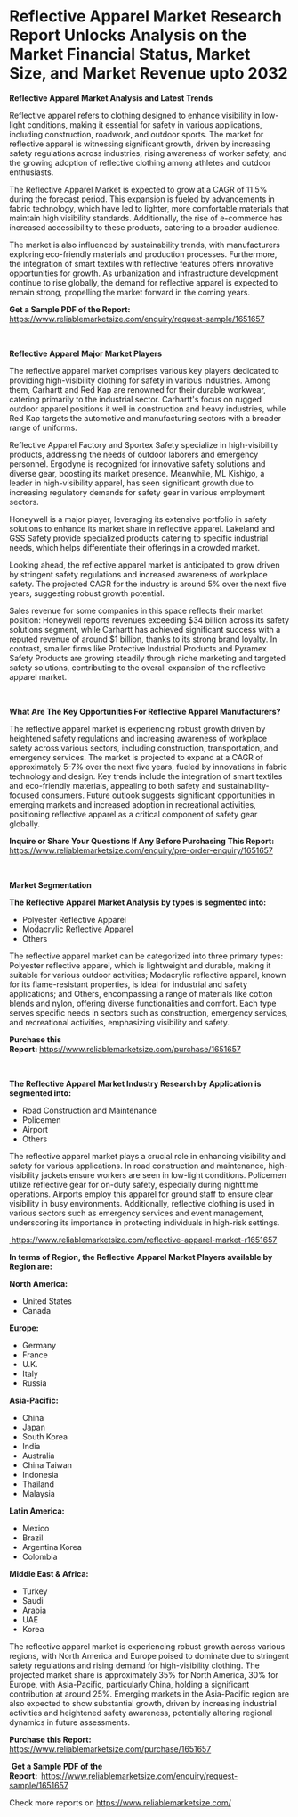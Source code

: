 <p><h1>Reflective Apparel Market Research Report Unlocks Analysis on the Market Financial Status, Market Size, and Market Revenue upto 2032</h1></p><p><strong>Reflective Apparel Market Analysis and Latest Trends</strong></p>
<p><p>Reflective apparel refers to clothing designed to enhance visibility in low-light conditions, making it essential for safety in various applications, including construction, roadwork, and outdoor sports. The market for reflective apparel is witnessing significant growth, driven by increasing safety regulations across industries, rising awareness of worker safety, and the growing adoption of reflective clothing among athletes and outdoor enthusiasts.</p><p>The Reflective Apparel Market is expected to grow at a CAGR of 11.5% during the forecast period. This expansion is fueled by advancements in fabric technology, which have led to lighter, more comfortable materials that maintain high visibility standards. Additionally, the rise of e-commerce has increased accessibility to these products, catering to a broader audience. </p><p>The market is also influenced by sustainability trends, with manufacturers exploring eco-friendly materials and production processes. Furthermore, the integration of smart textiles with reflective features offers innovative opportunities for growth. As urbanization and infrastructure development continue to rise globally, the demand for reflective apparel is expected to remain strong, propelling the market forward in the coming years.</p></p>
<p><strong>Get a Sample PDF of the Report:&nbsp;</strong> <a href="https://www.reliablemarketsize.com/enquiry/request-sample/1651657?utm_campaign=2952&utm_medium=2&utm_source=Github&utm_content=ia&utm_term=04042025&utm_id=reflective-apparel">https://www.reliablemarketsize.com/enquiry/request-sample/1651657</a></p>
<p>&nbsp;</p>
<p><strong>Reflective Apparel Major Market Players</strong></p>
<p><p>The reflective apparel market comprises various key players dedicated to providing high-visibility clothing for safety in various industries. Among them, Carhartt and Red Kap are renowned for their durable workwear, catering primarily to the industrial sector. Carhartt's focus on rugged outdoor apparel positions it well in construction and heavy industries, while Red Kap targets the automotive and manufacturing sectors with a broader range of uniforms.</p><p>Reflective Apparel Factory and Sportex Safety specialize in high-visibility products, addressing the needs of outdoor laborers and emergency personnel. Ergodyne is recognized for innovative safety solutions and diverse gear, boosting its market presence. Meanwhile, ML Kishigo, a leader in high-visibility apparel, has seen significant growth due to increasing regulatory demands for safety gear in various employment sectors.</p><p>Honeywell is a major player, leveraging its extensive portfolio in safety solutions to enhance its market share in reflective apparel. Lakeland and GSS Safety provide specialized products catering to specific industrial needs, which helps differentiate their offerings in a crowded market.</p><p>Looking ahead, the reflective apparel market is anticipated to grow driven by stringent safety regulations and increased awareness of workplace safety. The projected CAGR for the industry is around 5% over the next five years, suggesting robust growth potential.</p><p>Sales revenue for some companies in this space reflects their market position: Honeywell reports revenues exceeding $34 billion across its safety solutions segment, while Carhartt has achieved significant success with a reputed revenue of around $1 billion, thanks to its strong brand loyalty. In contrast, smaller firms like Protective Industrial Products and Pyramex Safety Products are growing steadily through niche marketing and targeted safety solutions, contributing to the overall expansion of the reflective apparel market.</p></p>
<p>&nbsp;</p>
<p><strong>What Are The Key Opportunities For Reflective Apparel Manufacturers?</strong></p>
<p><p>The reflective apparel market is experiencing robust growth driven by heightened safety regulations and increasing awareness of workplace safety across various sectors, including construction, transportation, and emergency services. The market is projected to expand at a CAGR of approximately 5-7% over the next five years, fueled by innovations in fabric technology and design. Key trends include the integration of smart textiles and eco-friendly materials, appealing to both safety and sustainability-focused consumers. Future outlook suggests significant opportunities in emerging markets and increased adoption in recreational activities, positioning reflective apparel as a critical component of safety gear globally.</p></p>
<p><strong>Inquire or Share Your Questions If Any Before Purchasing This Report:</strong> <a href="https://www.reliablemarketsize.com/enquiry/pre-order-enquiry/1651657?utm_campaign=2952&utm_medium=2&utm_source=Github&utm_content=ia&utm_term=04042025&utm_id=reflective-apparel">https://www.reliablemarketsize.com/enquiry/pre-order-enquiry/1651657</a></p>
<p>&nbsp;</p>
<p><strong>Market Segmentation</strong></p>
<p><strong>The Reflective Apparel Market Analysis by types is segmented into:</strong></p>
<p><ul><li>Polyester Reflective Apparel</li><li>Modacrylic Reflective Apparel</li><li>Others</li></ul></p>
<p><p>The reflective apparel market can be categorized into three primary types: Polyester reflective apparel, which is lightweight and durable, making it suitable for various outdoor activities; Modacrylic reflective apparel, known for its flame-resistant properties, is ideal for industrial and safety applications; and Others, encompassing a range of materials like cotton blends and nylon, offering diverse functionalities and comfort. Each type serves specific needs in sectors such as construction, emergency services, and recreational activities, emphasizing visibility and safety.</p></p>
<p><strong>Purchase this Report:&nbsp;</strong><a href="https://www.reliablemarketsize.com/purchase/1651657?utm_campaign=2952&utm_medium=2&utm_source=Github&utm_content=ia&utm_term=04042025&utm_id=reflective-apparel">https://www.reliablemarketsize.com/purchase/1651657</a></p>
<p>&nbsp;</p>
<p><strong>The Reflective Apparel Market Industry Research by Application is segmented into:</strong></p>
<p><ul><li>Road Construction and Maintenance</li><li>Policemen</li><li>Airport</li><li>Others</li></ul></p>
<p><p>The reflective apparel market plays a crucial role in enhancing visibility and safety for various applications. In road construction and maintenance, high-visibility jackets ensure workers are seen in low-light conditions. Policemen utilize reflective gear for on-duty safety, especially during nighttime operations. Airports employ this apparel for ground staff to ensure clear visibility in busy environments. Additionally, reflective clothing is used in various sectors such as emergency services and event management, underscoring its importance in protecting individuals in high-risk settings.</p></p>
<p><a href="https://www.reliablemarketsize.com/reflective-apparel-market-r1651657?utm_campaign=2952&utm_medium=2&utm_source=Github&utm_content=ia&utm_term=04042025&utm_id=reflective-apparel">&nbsp;https://www.reliablemarketsize.com/reflective-apparel-market-r1651657</a></p>
<p><strong>In terms of Region, the Reflective Apparel Market Players available by Region are:</strong></p>
<p>
    <p> <strong> North America: </strong>
        <ul>
            <li>United States</li>
            <li>Canada</li>
        </ul>
        </p> 
    <p> <strong> Europe: </strong>
        <ul>
            <li>Germany</li>
            <li>France</li>
            <li>U.K.</li>
            <li>Italy</li>
            <li>Russia</li>
        </ul>
        </p> 
    <p> <strong> Asia-Pacific: </strong>
        <ul>
            <li>China</li>
            <li>Japan</li>
            <li>South Korea</li>
            <li>India</li>
            <li>Australia</li>
            <li>China Taiwan</li>
            <li>Indonesia</li>
            <li>Thailand</li>
            <li>Malaysia</li>
        </ul>
        </p> 
    <p> <strong> Latin America: </strong>
        <ul>
            <li>Mexico</li>
            <li>Brazil</li>
            <li>Argentina Korea</li>
            <li>Colombia</li>
        </ul>
        </p> 
    <p> <strong> Middle East & Africa: </strong>
        <ul>
            <li>Turkey</li>
            <li>Saudi</li>
            <li>Arabia</li>
            <li>UAE</li>
            <li>Korea</li>
        </ul>
    </p>
    </p>
<p><p>The reflective apparel market is experiencing robust growth across various regions, with North America and Europe poised to dominate due to stringent safety regulations and rising demand for high-visibility clothing. The projected market share is approximately 35% for North America, 30% for Europe, with Asia-Pacific, particularly China, holding a significant contribution at around 25%. Emerging markets in the Asia-Pacific region are also expected to show substantial growth, driven by increasing industrial activities and heightened safety awareness, potentially altering regional dynamics in future assessments.</p></p>
<p><strong>Purchase this Report: </strong><a href="https://www.reliablemarketsize.com/purchase/1651657?utm_campaign=2952&utm_medium=2&utm_source=Github&utm_content=ia&utm_term=04042025&utm_id=reflective-apparel">https://www.reliablemarketsize.com/purchase/1651657</a></p>
<p>&nbsp;<strong>Get a Sample PDF of the Report:&nbsp;&nbsp;</strong><a href="https://www.reliablemarketsize.com/enquiry/request-sample/1651657?utm_campaign=2952&utm_medium=2&utm_source=Github&utm_content=ia&utm_term=04042025&utm_id=reflective-apparel">https://www.reliablemarketsize.com/enquiry/request-sample/1651657</a></p>
<p><strong></strong></p>
<p>Check more reports on <a href="https://www.reliablemarketsize.com/?utm_campaign=2952&utm_medium=2&utm_source=Github&utm_content=ia&utm_term=04042025&utm_id=reflective-apparel">https://www.reliablemarketsize.com/</a></p>